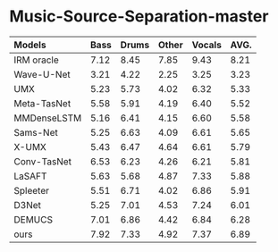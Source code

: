 # Music-Source-Separation-master 
|Models|Bass|Drums|Other|Vocals|AVG.|
|:---|:---|:---|:---|:---|:---|
|IRM oracle|7.12|8.45|7.85|9.43|8.21|
|Wave-U-Net|3.21|4.22|2.25|3.25|3.23|
|UMX|5.23|5.73|4.02|6.32|5.33|
|Meta-TasNet|5.58|5.91|4.19|6.40|5.52|
|MMDenseLSTM|5.16|6.41|4.15|6.60|5.58|
|Sams-Net|5.25|6.63|4.09|6.61|5.65|
|X-UMX|5.43|6.47|4.64|6.61|5.79|
|Conv-TasNet|6.53|6.23|4.26|6.21|5.81|
|LaSAFT|5.63|5.68|4.87|7.33|5.88|
|Spleeter|5.51|6.71|4.02|6.86|5.91|
|D3Net|5.25|7.01|4.53|7.24|6.01|
|DEMUCS|7.01|6.86|4.42|6.84|6.28|
|ours|7.92|7.33|4.92|7.37|6.89|
